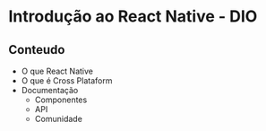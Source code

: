 # Introdução ao React Native - DIO

## Conteudo
- O que React Native
- O que é Cross Plataform
- Documentação
	- Componentes
	- API
	- Comunidade
